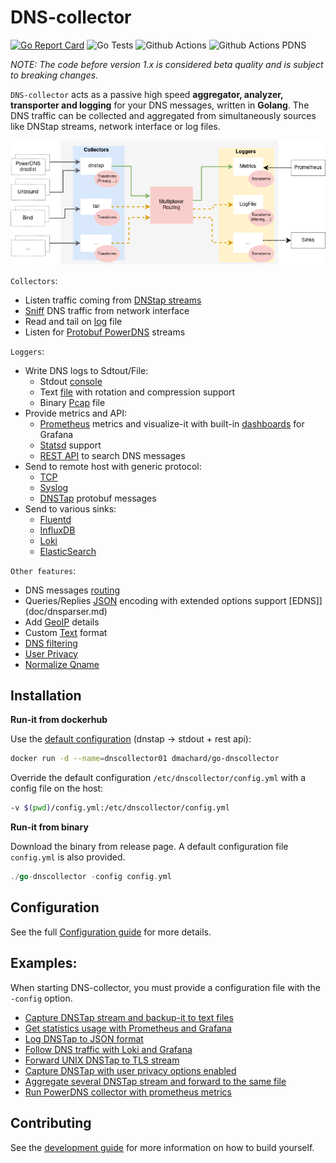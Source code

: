 # DNS-collector

[![Go Report Card](https://goreportcard.com/badge/github.com/dmachard/go-dns-collector)](https://goreportcard.com/report/dmachard/go-dns-collector)
![Go Tests](https://github.com/dmachard/go-dns-collector/actions/workflows/testing-go.yml/badge.svg)
![Github Actions](https://github.com/dmachard/go-dns-collector/actions/workflows/testing-dnstap.yml/badge.svg)
![Github Actions PDNS](https://github.com/dmachard/go-dns-collector/actions/workflows/testing-powerdns.yml/badge.svg)

*NOTE: The code before version 1.x is considered beta quality and is subject to breaking changes.*

`DNS-collector` acts as a passive high speed **aggregator, analyzer, transporter and logging** for your DNS messages, written in **Golang**. The DNS traffic can be collected and aggregated from simultaneously sources like DNStap streams, network interface or log files.

![overview](doc/overview.png)

`Collectors`:
- Listen traffic coming from [DNStap streams](doc/collectors.md#dns-tap)
- [Sniff](doc/collectors.md#dns-sniffer) DNS traffic from network interface 
- Read and tail on [log](doc/collectors.md#tail) file
- Listen for [Protobuf PowerDNS](doc/collectors.md#protobuf-powerdns) streams

`Loggers`:
- Write DNS logs to Sdtout/File:
    - Stdout [console](doc/loggers.md#stdout)
    - Text [file](doc/loggers.md#log-file) with rotation and compression support
    - Binary [Pcap](doc/loggers.md#pcap-file) file
- Provide metrics and API:
    - [Prometheus](doc/loggers.md#prometheus) metrics and visualize-it with built-in [dashboards](doc/dashboards.md) for Grafana
    - [Statsd](doc/loggers.md#statsd-client) support
    - [REST API](doc/loggers.md#rest-api) to search DNS messages
- Send to remote host with generic protocol:
    - [TCP](doc/loggers.md#tcp-client)
    - [Syslog](doc/loggers.md#syslog)
    - [DNSTap](doc/loggers.md#dnstap-client) protobuf messages
- Send to various sinks:
    - [Fluentd](doc/loggers.md#fluentd-client)
    - [InfluxDB](doc/loggers.md#influxdb-client)
    - [Loki](doc/loggers.md#loki-client)
    - [ElasticSearch](doc/loggers.md#elasticsearch-client)

`Other features`:
- DNS messages [routing](doc/multiplexer.md)
- Queries/Replies [JSON](doc/dnsjson.md) encoding with  extended options support [EDNS]](doc/dnsparser.md)
- Add [GeoIP](doc/configuration.md#geoip-support) details
- Custom [Text](doc/configuration.md#custom-text-format) format
- [DNS filtering](doc/configuration.md#dns-filtering)
- [User Privacy](doc/configuration.md#user-privacy)
- [Normalize Qname](doc/configuration.md#qname-lowercase)

## Installation

**Run-it from dockerhub**

Use the [default configuration](config.yml) (dnstap -> stdout + rest api):

```bash
docker run -d --name=dnscollector01 dmachard/go-dnscollector
```

Override the default configuration `/etc/dnscollector/config.yml` with a config file on the host:

```bash
-v $(pwd)/config.yml:/etc/dnscollector/config.yml
```

**Run-it from binary**

Download the binary from release page. A default configuration file `config.yml` is also provided.

```go
./go-dnscollector -config config.yml
```

## Configuration

See the full [Configuration guide](doc/configuration.md) for more details.

## Examples:

When starting DNS-collector, you must provide a configuration  file with the `-config` option.

- [Capture DNSTap stream and backup-it to text files](https://dmachard.github.io/posts/0034-dnscollector-dnstap-to-log-files/)
- [Get statistics usage with Prometheus and Grafana](https://dmachard.github.io/posts/0035-dnscollector-grafana-prometheus/)
- [Log DNSTap to JSON format](https://dmachard.github.io/posts/0042-dnscollector-dnstap-json-answers/)
- [Follow DNS traffic with Loki and Grafana](https://dmachard.github.io/posts/0044-dnscollector-grafana-loki/)
- [Forward UNIX DNSTap to TLS stream](example-config/use-case-5.yml)
- [Capture DNSTap with user privacy options enabled](example-config/use-case-6.yml)
- [Aggregate several DNSTap stream and forward to the same file](example-config/use-case-7.yml)
- [Run PowerDNS collector with prometheus metrics](example-config/use-case-8.yml)

## Contributing

See the [development guide](doc/development.md) for more information on how to build yourself.

